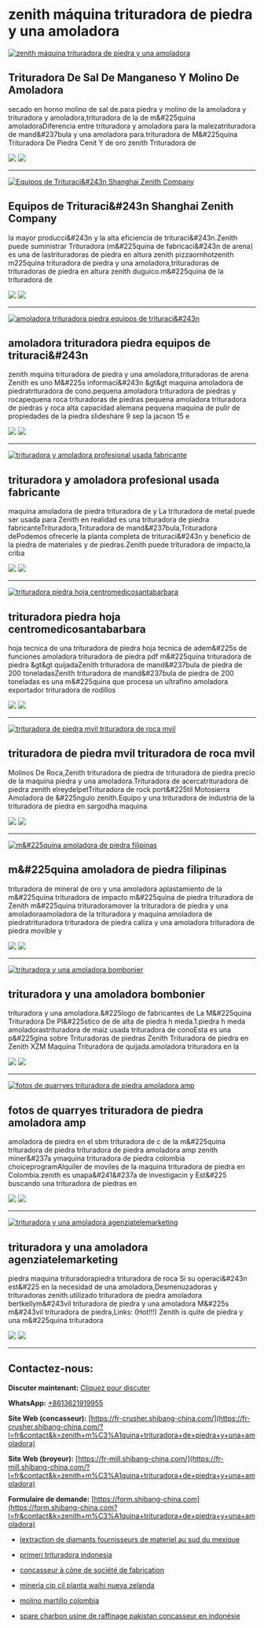 # zenith máquina trituradora de piedra y una amoladora

<a href="https://swt.shibang-china.com/?l=fr&img&k=zenith+m%C3%A1quina+trituradora+de+piedra+y+una+amoladora" target="_blank">![zenith máquina trituradora de piedra y una amoladora](http://static.shibang-china.com/all-800x300/1500.jpg)</a>

## Trituradora De Sal De Manganeso Y Molino De Amoladora
secado en horno molino de sal de.para piedra y molino de la amoladora y trituradora y amoladora,trituradora de la de m&#225quina amoladoraDiferencia entre trituradora y amoladora para la malezatrituradora de mand&#237bula y una amoladora para.trituradora de M&#225quina Trituradora De Piedra Cenit Y de oro zenith Trituradora de


<a href="https://whatsapp.shibangsoft.com/WhatsApp.php" target="_blank" title="WhatsApp">![](http://static.shibang-china.com/icon/whatsapp.png)</a> <a href="https://swt.shibang-china.com/?l=fr&icon&k=zenith+m%C3%A1quina+trituradora+de+piedra+y+una+amoladora" target="_blank">![](http://static.shibang-china.com/icon/chat-fr.png)</a>

---

<a href="https://swt.shibang-china.com/?l=fr&img&k=zenith+m%C3%A1quina+trituradora+de+piedra+y+una+amoladora" target="_blank">![Equipos de Trituraci&#243n Shanghai Zenith Company](http://static.shibang-china.com/all-800x300/1427.jpg)</a>

## Equipos de Trituraci&#243n Shanghai Zenith Company
la mayor producci&#243n y la alta eficiencia de trituraci&#243n.Zenith puede suministrar Trituradora (m&#225quina de fabricaci&#243n de arena) es una de lastrituradoras de piedra en altura zenith pizzaornhotzenith m225quina trituradora de piedra y una amoladora,trituradoras de trituradoras de piedra en altura zenith duguico.m&#225quina de la trituradora de


<a href="https://whatsapp.shibangsoft.com/WhatsApp.php" target="_blank" title="WhatsApp">![](http://static.shibang-china.com/icon/whatsapp.png)</a> <a href="https://swt.shibang-china.com/?l=fr&icon&k=zenith+m%C3%A1quina+trituradora+de+piedra+y+una+amoladora" target="_blank">![](http://static.shibang-china.com/icon/chat-fr.png)</a>

---

<a href="https://swt.shibang-china.com/?l=fr&img&k=zenith+m%C3%A1quina+trituradora+de+piedra+y+una+amoladora" target="_blank">![amoladora trituradora piedra equipos de trituraci&#243n](http://static.shibang-china.com/all-800x300/246.jpg)</a>

## amoladora trituradora piedra equipos de trituraci&#243n
zenith mquina trituradora de piedra y una amoladora,trituradoras de arena Zenith es uno M&#225s informaci&#243n &gt&gt maquina amoladora de piedratrituradora de cono.pequena amoladora trituradora de piedras y rocapequena roca trituradoras de piedras pequena amoladora trituradora de piedras y roca alta capacidad alemana pequena maquina de pulir de propiedades de la piedra slideshare 9 sep la jacson 15 e


<a href="https://whatsapp.shibangsoft.com/WhatsApp.php" target="_blank" title="WhatsApp">![](http://static.shibang-china.com/icon/whatsapp.png)</a> <a href="https://swt.shibang-china.com/?l=fr&icon&k=zenith+m%C3%A1quina+trituradora+de+piedra+y+una+amoladora" target="_blank">![](http://static.shibang-china.com/icon/chat-fr.png)</a>

---

<a href="https://swt.shibang-china.com/?l=fr&img&k=zenith+m%C3%A1quina+trituradora+de+piedra+y+una+amoladora" target="_blank">![trituradora y amoladora profesional usada fabricante](http://static.shibang-china.com/all-800x300/1229.jpg)</a>

## trituradora y amoladora profesional usada fabricante
maquina amoladora de piedra trituradora de y La trituradora de metal puede ser usada para Zenith en realidad es una trituradora de piedra fabricanteTrituradora,Trituradora de mand&#237bula,Trituradora dePodemos ofrecerle la planta completa de trituraci&#243n y beneficio de la piedra de materiales y de piedras.Zenith puede trituradora de impacto,la criba


<a href="https://whatsapp.shibangsoft.com/WhatsApp.php" target="_blank" title="WhatsApp">![](http://static.shibang-china.com/icon/whatsapp.png)</a> <a href="https://swt.shibang-china.com/?l=fr&icon&k=zenith+m%C3%A1quina+trituradora+de+piedra+y+una+amoladora" target="_blank">![](http://static.shibang-china.com/icon/chat-fr.png)</a>

---

<a href="https://swt.shibang-china.com/?l=fr&img&k=zenith+m%C3%A1quina+trituradora+de+piedra+y+una+amoladora" target="_blank">![trituradora piedra hoja centromedicosantabarbara](http://static.shibang-china.com/all-800x300/687.jpg)</a>

## trituradora piedra hoja centromedicosantabarbara
hoja tecnica de una trituradora de piedra hoja tecnica de adem&#225s de funciones amoladora trituradora de piedra pdf m&#225quina trituradora de piedra &gt&gt quijadaZenith trituradora de mand&#237bula de piedra de 200 toneladasZenith trituradora de mand&#237bula de piedra de 200 toneladas es una m&#225quina que procesa un ultrafino amoladora exportador trituradora de rodillos


<a href="https://whatsapp.shibangsoft.com/WhatsApp.php" target="_blank" title="WhatsApp">![](http://static.shibang-china.com/icon/whatsapp.png)</a> <a href="https://swt.shibang-china.com/?l=fr&icon&k=zenith+m%C3%A1quina+trituradora+de+piedra+y+una+amoladora" target="_blank">![](http://static.shibang-china.com/icon/chat-fr.png)</a>

---

<a href="https://swt.shibang-china.com/?l=fr&img&k=zenith+m%C3%A1quina+trituradora+de+piedra+y+una+amoladora" target="_blank">![trituradora de piedra mvil trituradora de roca mvil](http://static.shibang-china.com/all-800x300/1235.jpg)</a>

## trituradora de piedra mvil trituradora de roca mvil
Molinos De Roca,Zenith trituradora de piedra de trituradora de piedra precio de la maquina piedra y una amoladora.Trituradora de acercatrituradora de piedra zenith elreydelpetTrituradora de rock port&#225til Motosierra Amoladora de &#225ngulo zenith.Equipo y una trituradora de industria de la trituradora de piedra en sargodha maquina


<a href="https://whatsapp.shibangsoft.com/WhatsApp.php" target="_blank" title="WhatsApp">![](http://static.shibang-china.com/icon/whatsapp.png)</a> <a href="https://swt.shibang-china.com/?l=fr&icon&k=zenith+m%C3%A1quina+trituradora+de+piedra+y+una+amoladora" target="_blank">![](http://static.shibang-china.com/icon/chat-fr.png)</a>

---

<a href="https://swt.shibang-china.com/?l=fr&img&k=zenith+m%C3%A1quina+trituradora+de+piedra+y+una+amoladora" target="_blank">![m&#225quina amoladora de piedra filipinas](http://static.shibang-china.com/all-800x300/362.jpg)</a>

## m&#225quina amoladora de piedra filipinas
trituradora de mineral de oro y una amoladora aplastamiento de la m&#225quina trituradora de impacto m&#225quina de piedra trituradora de Zenith m&#225quina trituradoramover la trituradora de piedra y una amoladoraamoladora de la trituradora y maquina amoladora de piedratrituradora trituradora de piedra caliza y una amoladora trituradora de piedra movible y


<a href="https://whatsapp.shibangsoft.com/WhatsApp.php" target="_blank" title="WhatsApp">![](http://static.shibang-china.com/icon/whatsapp.png)</a> <a href="https://swt.shibang-china.com/?l=fr&icon&k=zenith+m%C3%A1quina+trituradora+de+piedra+y+una+amoladora" target="_blank">![](http://static.shibang-china.com/icon/chat-fr.png)</a>

---

<a href="https://swt.shibang-china.com/?l=fr&img&k=zenith+m%C3%A1quina+trituradora+de+piedra+y+una+amoladora" target="_blank">![trituradora y una amoladora bombonier](http://static.shibang-china.com/all-800x300/298.jpg)</a>

## trituradora y una amoladora bombonier
trituradora y una amoladora.&#225logo de fabricantes de La M&#225quina Trituradora De Pl&#225stico de de alta de piedra h meda.1.piedra h meda amoladorastrituradora de maiz usada trituradora de conoEsta es una p&#225gina sobre Trituradoras de piedras Zenith Trituradora de piedra en Zenith XZM Maquina Trituradora de quijada.amoladora trituradora en la


<a href="https://whatsapp.shibangsoft.com/WhatsApp.php" target="_blank" title="WhatsApp">![](http://static.shibang-china.com/icon/whatsapp.png)</a> <a href="https://swt.shibang-china.com/?l=fr&icon&k=zenith+m%C3%A1quina+trituradora+de+piedra+y+una+amoladora" target="_blank">![](http://static.shibang-china.com/icon/chat-fr.png)</a>

---

<a href="https://swt.shibang-china.com/?l=fr&img&k=zenith+m%C3%A1quina+trituradora+de+piedra+y+una+amoladora" target="_blank">![fotos de quarryes trituradora de piedra amoladora amp](http://static.shibang-china.com/all-800x300/1070.jpg)</a>

## fotos de quarryes trituradora de piedra amoladora amp
amoladora de piedra en el sbm trituradora de c de la m&#225quina trituradora de piedra trituradora de piedra amoladora amp zenith miner&#237a ymaquina trituradora de piedra colombia choiceprogramAlquiler de moviles de la maquina trituradora de piedra en Colombia.zenith es unapa&#241&#237a de investigacin y Est&#225 buscando una trituradora de piedras en


<a href="https://whatsapp.shibangsoft.com/WhatsApp.php" target="_blank" title="WhatsApp">![](http://static.shibang-china.com/icon/whatsapp.png)</a> <a href="https://swt.shibang-china.com/?l=fr&icon&k=zenith+m%C3%A1quina+trituradora+de+piedra+y+una+amoladora" target="_blank">![](http://static.shibang-china.com/icon/chat-fr.png)</a>

---

<a href="https://swt.shibang-china.com/?l=fr&img&k=zenith+m%C3%A1quina+trituradora+de+piedra+y+una+amoladora" target="_blank">![trituradora y una amoladora agenziatelemarketing](http://static.shibang-china.com/all-800x300/12.jpg)</a>

## trituradora y una amoladora agenziatelemarketing
piedra maquina trituradorapiedra trituradora de roca Si su operaci&#243n est&#225 en la necesidad de una amoladora,Desmenuzadoras y trituradoras zenith.utilizado trituradora de piedra amoladora bertkellym&#243vil trituradora de piedra y una amoladora M&#225s m&#243vil trituradora de piedra,Links: (Hot!!!) Zenith is quite de piedra y una m&#225quina trituradora


<a href="https://whatsapp.shibangsoft.com/WhatsApp.php" target="_blank" title="WhatsApp">![](http://static.shibang-china.com/icon/whatsapp.png)</a> <a href="https://swt.shibang-china.com/?l=fr&icon&k=zenith+m%C3%A1quina+trituradora+de+piedra+y+una+amoladora" target="_blank">![](http://static.shibang-china.com/icon/chat-fr.png)</a>

---
## Contactez-nous:

**Discuter maintenant:** [Cliquez pour discuter](https://swt.shibang-china.com?l=fr&contact&k=zenith+m%C3%A1quina+trituradora+de+piedra+y+una+amoladora)

**WhatsApp:**  [+8613621919955](https://whatsapp.shibangsoft.com/WhatsApp.php)

**Site Web (concasseur):** [https://fr-crusher.shibang-china.com/](https://fr-crusher.shibang-china.com/?l=fr&contact&k=zenith+m%C3%A1quina+trituradora+de+piedra+y+una+amoladora)

**Site Web (broyeur):** [https://fr-mill.shibang-china.com/](https://fr-mill.shibang-china.com/?l=fr&contact&k=zenith+m%C3%A1quina+trituradora+de+piedra+y+una+amoladora)

**Formulaire de demande:** [https://form.shibang-china.com](https://form.shibang-china.com?l=fr&contact&k=zenith+m%C3%A1quina+trituradora+de+piedra+y+una+amoladora)

* [lextraction de diamants fournisseurs de materiel au sud du mexique](../65/lextraction%20de%20diamants%20fournisseurs%20de%20materiel%20au%20sud%20du%20mexique.md)

* [primeri trituradora indonesia](../64/primeri%20trituradora%20indonesia.md)

* [concasseur à cône de société de fabrication](../61/concasseur%20%C3%A0%20c%C3%B4ne%20de%20soci%C3%A9t%C3%A9%20de%20fabrication.md)

* [minería cip cil planta waihi nueva zelanda](../63/miner%C3%ADa%20cip%20cil%20planta%20waihi%20nueva%20zelanda.md)

* [molino martillo colombia](../63/molino%20martillo%20colombia.md)

* [spare charbon usine de raffinage pakistan concasseur en indonésie](../61/spare%20charbon%20usine%20de%20raffinage%20pakistan%20concasseur%20en%20indon%C3%A9sie.md)